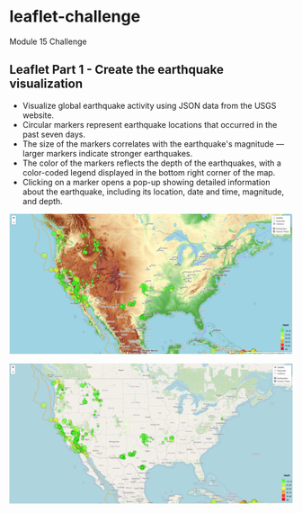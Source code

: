 # leaflet-challenge

Module 15 Challenge


## Leaflet Part 1 - Create the earthquake visualization

* Visualize global earthquake activity using JSON data from the USGS website.
* Circular markers represent earthquake locations that occurred in the past seven days.
* The size of the markers correlates with the earthquake's magnitude — larger markers indicate stronger earthquakes.
* The color of the markers reflects the depth of the earthquakes, with a color-coded legend displayed in the bottom right corner of the map.
* Clicking on a marker opens a pop-up showing detailed information about the earthquake, including its location, date and time, magnitude, and depth.

![1731872617124](image/README/1731872617124.png)

![1731872347714](image/README/1731872347714.png)
